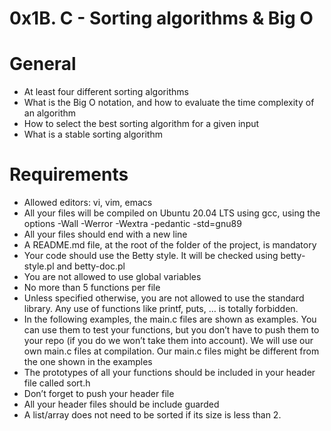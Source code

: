 # 0x1B. C - Sorting algorithms & Big O

# General

 * At least four different sorting algorithms
 * What is the Big O notation, and how to evaluate the time complexity of an algorithm
 * How to select the best sorting algorithm for a given input
 * What is a stable sorting algorithm

# Requirements

 * Allowed editors: vi, vim, emacs
 * All your files will be compiled on Ubuntu 20.04 LTS using gcc, using the options -Wall -Werror -Wextra -pedantic -std=gnu89
 * All your files should end with a new line
 * A README.md file, at the root of the folder of the project, is mandatory
 * Your code should use the Betty style. It will be checked using betty-style.pl and betty-doc.pl
 * You are not allowed to use global variables
 * No more than 5 functions per file
 * Unless specified otherwise, you are not allowed to use the standard library. Any use of functions like printf, puts, … is    totally forbidden.
 * In the following examples, the main.c files are shown as examples. You can use them to test your functions, but you don’t have to push them to your repo (if you do we won’t take them into account). We will use our own main.c files at compilation. Our main.c files might be different from the one shown in the examples
 * The prototypes of all your functions should be included in your header file called sort.h
 * Don’t forget to push your header file
 * All your header files should be include guarded
 * A list/array does not need to be sorted if its size is less than 2.
